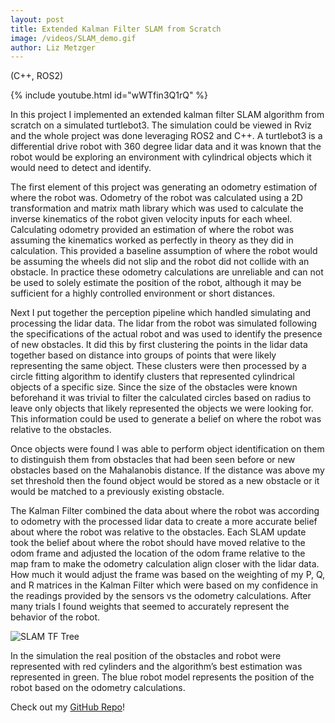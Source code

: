 ```yaml
--- 
layout: post
title: Extended Kalman Filter SLAM from Scratch
image: /videos/SLAM_demo.gif
author: Liz Metzger
---
```


(C++, ROS2)

{% include youtube.html id="wWTfin3Q1rQ" %}

In this project I implemented an extended kalman filter SLAM algorithm from scratch on a simulated turtlebot3. The simulation could be viewed in Rviz and the whole project was done leveraging ROS2 and C++. A turtlebot3 is a differential drive robot with 360 degree lidar data and it was known that the robot would be exploring an environment with cylindrical objects which it would need to detect and identify. 

The first element of this project was generating an odometry estimation of where the robot was. Odometry of the robot was calculated using a 2D transformation and matrix math library which was used to calculate the inverse kinematics of the robot given velocity inputs for each wheel. Calculating odometry provided an estimation of where the robot was assuming the kinematics worked as perfectly in theory as they did in calculation. This provided a baseline assumption of where the robot would be assuming the wheels did not slip and the robot did not collide with an obstacle. In practice these odometry calculations are unreliable and can not be used to solely estimate the position of the robot, although it may be sufficient for a highly controlled environment or short distances.

Next I put together the perception pipeline which handled simulating and processing the lidar data. The lidar from the robot was simulated following the specifications of the actual robot and was used to identify the presence of new obstacles. It did this by first clustering the points in the lidar data together based on distance into groups of points that were likely representing the same object. These clusters were then processed by a circle fitting algorithm to identify clusters that represented cylindrical objects of a specific size. Since the size of the obstacles were known beforehand it was trivial to filter the calculated circles based on radius to leave only objects that likely represented the objects we were looking for. This information could be used to generate a belief on where the robot was relative to the obstacles. 

Once objects were found I was able to perform object identification on them to distinguish them from obstacles that had been seen before or new obstacles based on the Mahalanobis distance. If the distance was above my set threshold then the found object would be stored as a new obstacle or it would be matched to a previously existing obstacle. 

The Kalman Filter combined the data about where the robot was according to odometry with the processed lidar data to create a more accurate belief about where the robot was relative to the obstacles. Each SLAM update took the belief about where the robot should have moved relative to the odom frame and adjusted the location of the odom frame relative to the map fram to make the odometry calculation align closer with the lidar data. How much it would adjust the frame was based on the weighting of my P, Q, and R matrices in the Kalman Filter which were based on my confidence in the readings provided by the sensors vs the odometry calculations. After many trials I found weights that seemed to accurately represent the behavior of the robot.


![SLAM TF Tree](https://github.com/LizMetzger/Sloth-bot/assets/113066141/8adda018-15a0-4fd5-8985-4648a24f7448)


In the simulation the real position of the obstacles and robot were represented with red cylinders and the algorithm’s best estimation was represented in green. The blue robot model represents the position of the robot based on the odometry calculations.


Check out my [GitHub Repo](https://github.com/LizMetzger/EKF_SLAM)!